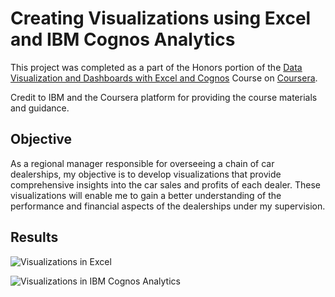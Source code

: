 
# Creating Visualizations using Excel and IBM Cognos Analytics

This project was completed as a part of the Honors portion of the [Data Visualization and Dashboards with Excel and Cognos](https://www.coursera.org/learn/data-visualization-dashboards-excel-cognos) Course on [Coursera](https://www.coursera.org/).

Credit to IBM and the Coursera platform for providing the course materials and guidance.

## Objective

As a regional manager responsible for overseeing a chain of car dealerships, my objective is to develop visualizations that provide comprehensive insights into the car sales and profits of each dealer. These visualizations will enable me to gain a better understanding of the performance and financial aspects of the dealerships under my supervision.
## Results

![Visualizations in Excel](https://blogger.googleusercontent.com/img/b/R29vZ2xl/AVvXsEjrzJzXjLyTLUc9LJw_8H2ahLzWv4D4AVDWodZhTq-qXTtDpjKnY-gHBOlKMJA6kcObtsEQsOFTreEFBYakGmhh1JdRNmkuq5QmVboY_WejvIZAlrFksUvi1wdUZfWvzUI5_UMHcSzH26m77Z_8apbwcpVk0bbbNkdLvvHVVJifVkgUne4hrj936ae94co/s1600/visualizations-in-excel.png)

![Visualizations in IBM Cognos Analytics](https://blogger.googleusercontent.com/img/b/R29vZ2xl/AVvXsEifkDywEzch6cOBUVdASZ3X0sGyUbcXGFNpGshkhKGOgpIiz_0WncKXAp_NFgD0QvUkaKv9v2hUDR_4N1YwhGD83yQVaJyj-knpKC38BMc684jiLq8H2EUQ1_2H8sIBn_GvCnwjv1oe_ljaCvx3xF17FOSGmhhsA7xTd92I_-BE_UN58mVpr4_8jMB5hJA/s1600/visualizations-in-ibm-cognos-analytics.jpg)
